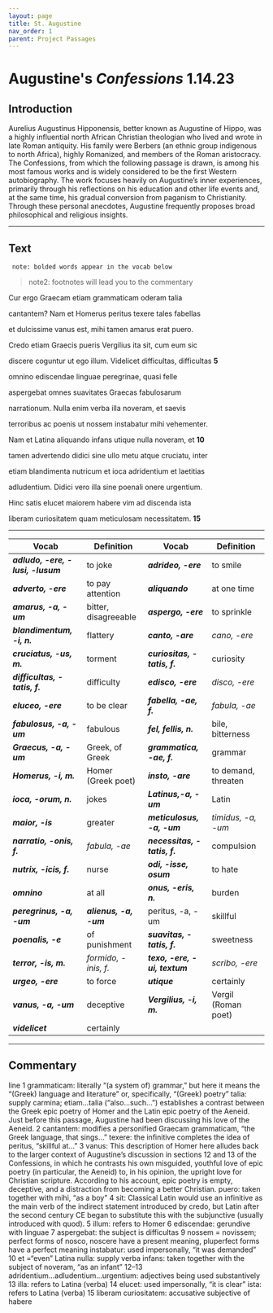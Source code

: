 ```yaml
---
layout: page
title: St. Augustine
nav_order: 1
parent: Project Passages
---
```


# Augustine's *Confessions* 1.14.23

## Introduction

Aurelius Augustinus Hipponensis, better known as Augustine of Hippo, was a highly influential north African Christian theologian who lived and wrote in late Roman antiquity. His family were Berbers (an ethnic group indigenous to north Africa), highly Romanized, and members of the Roman aristocracy.  The Confessions, from which the following passage is drawn, is among his most famous works and is widely considered to be the first Western autobiography. The work focuses heavily on Augustine’s inner experiences, primarily through his reflections on his education and other life events and, at the same time, his gradual conversion from paganism to Christianity.  Through these personal anecdotes, Augustine frequently proposes broad philosophical and religious insights.

-----------

## Text

     note: bolded words appear in the vocab below

> note2: footnotes will lead you to the commentary

Cur ergo Graecam etiam grammaticam oderam talia

cantantem? Nam et Homerus peritus texere tales fabellas

et dulcissime vanus est, mihi tamen amarus erat puero.

Credo etiam Graecis pueris Vergilius ita sit, cum eum sic

discere coguntur ut ego illum. Videlicet difficultas, difficultas		**5**

omnino ediscendae linguae peregrinae, quasi felle

aspergebat omnes suavitates Graecas fabulosarum

narrationum. Nulla enim verba illa noveram, et saevis

terroribus ac poenis ut nossem instabatur mihi vehementer.

Nam et Latina aliquando infans utique nulla noveram, et			**10**

tamen advertendo didici sine ullo metu atque cruciatu, inter

etiam blandimenta nutricum et ioca adridentium et laetitias

adludentium. Didici vero illa sine poenali onere urgentium.

Hinc satis elucet maiorem habere vim ad discenda ista

liberam curiositatem quam meticulosam necessitatem.			**15**

--------



| Vocab | Definition | Vocab | Definition |
| -------- | ------- | -------- | ------- |
| **_adludo, -ere, -lusi, -lusum_**        | to joke         | **_adrideo, -ere_** |     to smile      |
| **_adverto, -ere_**       | to pay attention          | **_aliquando_** |     at one time      |
| **_amarus, -a, -um_**        | bitter, disagreeable          | **_aspergo, -ere_** |     to sprinkle      |
| **_blandimentum, -i, n._**        | flattery          | **_canto, -are_** |     _cano, -ere_      |
| **_cruciatus, -us, m._**        | torment          | **_curiositas, -tatis, f._** |     curiosity      |
| **_difficultas, -tatis, f._**        | difficulty          | **_edisco, -ere_** |     _disco, -ere_      |
| **_eluceo, -ere_**        | to be clear          | **_fabella, -ae, f._** |     _fabula, -ae_      |
| **_fabulosus, -a, -um_**        | fabulous          | **_fel, fellis, n._** |     bile, bitterness      |
| **_Graecus, -a, -um_**       | Greek, of Greek          | **_grammatica, -ae, f._** |     grammar      |
| **_Homerus, -i, m._**       | Homer (Greek poet)          | **_insto, -are_** |     to demand, threaten      |
| **_ioca, -orum, n._**       | jokes          | **_Latinus,-a, -um_** |     Latin      |
| **_maior, -is_**        | greater          | **_meticulosus, -a, -um_** |     _timidus, -a, -um_      |
| **_narratio, -onis, f._**       | _fabula, -ae_          | **_necessitas, -tatis, f._** |     compulsion      |
| **_nutrix, -icis, f._**       | nurse          | **_odi, -isse, osum_** |     to hate      |
| **_omnino_**        | at all          | **_onus, -eris, n._** |     burden      |
| **_peregrinus, -a, -um_**         | **_alienus, -a, -um_**          | peritus, -a, -um |     skillful      |
| **_poenalis, -e_**        |  of punishment          | **_suavitas, -tatis, f._** |     sweetness      |
| **_terror, -is, m._**        | _formido, -inis, f._          | **_texo, -ere, -ui, textum_** |     _scribo, -ere_      |
| **_urgeo, -ere_**        | to force          | **_utique_** |     certainly      |
| **_vanus, -a, -um_**        | deceptive          | **_Vergilius, -i, m._** |     Vergil (Roman poet)      |
| **_videlicet_**        |    certainly       |  |           |


--------------

## Commentary


line 1 	grammaticam: literally “(a system of) grammar,” but here it means the “(Greek) language and literature” or, specifically, “(Greek) poetry”
 	talia: supply carmina; etiam...talia (“also...such...”) establishes a contrast between the Greek epic poetry of Homer and the Latin epic poetry of the Aeneid. Just before this passage, Augustine had been discussing his love of the Aeneid.
        2 	cantantem: modifies a personified Graecam grammaticam, “the Greek language, that sings...” 
 	texere: the infinitive completes the idea of peritus, “skillful at...”
        3 	vanus: This description of Homer here alludes back to the larger context of Augustine’s discussion in sections 12 and 13 of the Confessions, in which he contrasts his own misguided, youthful love of epic poetry (in particular, the Aeneid) to, in his opinion, the upright love for Christian scripture. According to his account, epic poetry is empty, deceptive, and a distraction from becoming a better Christian.
 	puero: taken together with mihi, “as a boy”
        4 	sit: Classical Latin would use an infinitive as the main verb of the indirect statement introduced by credo, but Latin after the second century CE began to substitute this with the subjunctive (usually introduced with quod).
        5 	illum: refers to Homer
        6 	ediscendae: gerundive with linguae
        7 	aspergebat: the subject is difficultas
        9 	nossem = novissem; perfect forms of nosco, noscere have a present meaning, pluperfect forms have a perfect meaning instabatur: used impersonally, “it was demanded”
      10 	et =“even”
 	Latina nulla: supply verba
 	infans: taken together with the subject of noveram, “as an infant”
  12–13 	adridentium...adludentium...urgentium: adjectives being used substantively
      13 	illa: refers to Latina (verba)
      14 	elucet: used impersonally, “it is clear”
 	ista: refers to Latina (verba)
      15 	liberam curiositatem: accusative subjective of habere
